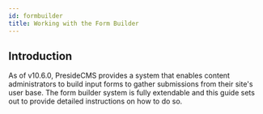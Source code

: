 ```yaml
---
id: formbuilder
title: Working with the Form Builder
---
```


## Introduction

As of v10.6.0, PresideCMS provides a system that enables content administrators to build input forms to gather submissions from their site's user base. The form builder system is fully extendable and this guide sets out to provide detailed instructions on how to do so.